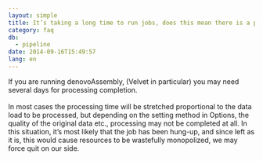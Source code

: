 ```yaml
---
layout: simple
title: It’s taking a long time to run jobs, does this mean there is a problem?
category: faq
db:
  - pipeline
date: 2014-09-16T15:49:57
lang: en
---
```




If you are running denovoAssembly, (Velvet in particular) you may need several days for processing completion.<br><br>In most cases the processing time will be stretched proportional to the data load to be processed, but depending on the setting method in Options, the quality of the original data etc., processing may not be completed at all. In this situation, it’s most likely that the job has been hung-up, and since left as it is, this would cause resources to be wastefully monopolized, we may force quit on our side.